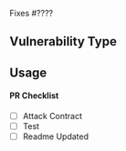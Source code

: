 <!-- Thank you for your interest in contributing to Immunefi! -->

<!-- Consider opening an issue for discussion prior to submitting a PR. -->
<!-- New features will be merged faster if they were first discussed and designed with the team. -->

Fixes #???? <!-- Fill in with issue number -->

## Vulnerability Type
<!-- Describe the changes introduced in this pull request. -->
<!-- Include any context necessary for understanding the PR's purpose. -->

## Usage
<!-- Include an example of how to modify your template. -->

#### PR Checklist

<!-- Before merging the pull request all of the following must be complete. -->
<!-- Feel free to submit a PR or Draft PR even if some items are pending. -->
<!-- Some of the items may not apply. -->

- [ ] Attack Contract
- [ ] Test
- [ ] Readme Updated